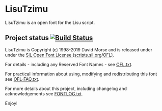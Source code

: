 # LisuTzimu

LisuTzimu is an open font for the Lisu script.

## Project status [![Build Status](http://build.palaso.org/app/rest/builds/buildType:Fonts_LisuTzimu/statusIcon)](http://build.palaso.org/viewType.html?buildTypeId=Fonts_LisuTzimu&guest=1)  


LisuTzimu is Copyright (c) 1998-2019 David Morse and is released under under the [SIL Open Font License (scripts.sil.org/OFL)](http://scripts.sil.org/OFL).

For details - including any Reserved Font Names - see [OFL.txt](OFL.txt).

For practical information about using, modifying and redistributing this font see [OFL-FAQ.txt](OFL-FAQ.txt).

For more details about this project, including changelog and acknowledgements see [FONTLOG.txt](FONTLOG.txt).

Enjoy!
